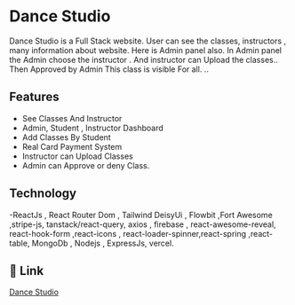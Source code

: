 # Dance Studio

Dance Studio is a Full Stack website. User can see the classes, instructors , many information about website. Here is Admin panel also. In Admin panel the Admin choose the instructor . And instructor can Upload the classes.. Then Approved by Admin This class is visible For all.
..

## Features

- See Classes And Instructor
- Admin, Student , Instructor Dashboard
- Add Classes By Student
- Real Card Payment System
- Instructor can Upload Classes
- Admin can Approve or deny Class.

## Technology

-ReactJs , React Router Dom , Tailwind DeisyUi , Flowbit ,Fort Awesome ,stripe-js, tanstack/react-query, axios , firebase , react-awesome-reveal, react-hook-form ,react-icons , react-loader-spinner,react-spring ,react-table, MongoDb , Nodejs , ExpressJs, vercel.

## 🔗 Link

[Dance Studio](https://dance-studio1.web.app)
